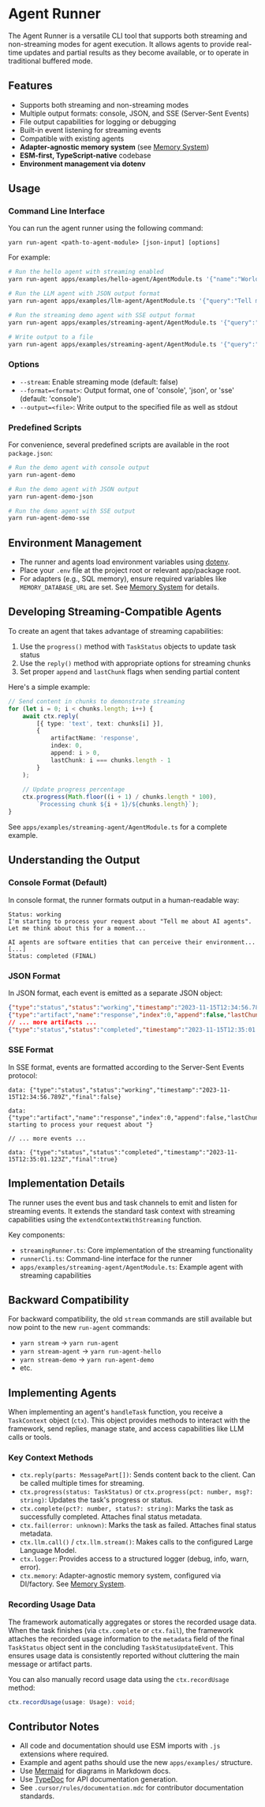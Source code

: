 # Agent Runner

The Agent Runner is a versatile CLI tool that supports both streaming and non-streaming modes for agent execution. It allows agents to provide real-time updates and partial results as they become available, or to operate in traditional buffered mode.

## Features

- Supports both streaming and non-streaming modes
- Multiple output formats: console, JSON, and SSE (Server-Sent Events)
- File output capabilities for logging or debugging
- Built-in event listening for streaming events
- Compatible with existing agents
- **Adapter-agnostic memory system** (see [Memory System](./memory-system.md))
- **ESM-first, TypeScript-native** codebase
- **Environment management via dotenv**

## Usage

### Command Line Interface

You can run the agent runner using the following command:

```
yarn run-agent <path-to-agent-module> [json-input] [options]
```

For example:

```bash
# Run the hello agent with streaming enabled
yarn run-agent apps/examples/hello-agent/AgentModule.ts '{"name":"World"}' --stream

# Run the LLM agent with JSON output format
yarn run-agent apps/examples/llm-agent/AgentModule.ts '{"query":"Tell me a joke"}' --stream --format=json

# Run the streaming demo agent with SSE output format
yarn run-agent apps/examples/streaming-agent/AgentModule.ts '{"query":"What is AI?"}' --stream --format=sse

# Write output to a file
yarn run-agent apps/examples/streaming-agent/AgentModule.ts '{"query":"Tell me a story"}' --stream --output=output.txt
```

### Options

- `--stream`: Enable streaming mode (default: false)
- `--format=<format>`: Output format, one of 'console', 'json', or 'sse' (default: 'console')
- `--output=<file>`: Write output to the specified file as well as stdout

### Predefined Scripts

For convenience, several predefined scripts are available in the root `package.json`:

```bash
# Run the demo agent with console output
yarn run-agent-demo

# Run the demo agent with JSON output
yarn run-agent-demo-json

# Run the demo agent with SSE output
yarn run-agent-demo-sse
```

## Environment Management

- The runner and agents load environment variables using [dotenv](https://github.com/motdotla/dotenv).
- Place your `.env` file at the project root or relevant app/package root.
- For adapters (e.g., SQL memory), ensure required variables like `MEMORY_DATABASE_URL` are set. See [Memory System](./memory-system.md) for details.

## Developing Streaming-Compatible Agents

To create an agent that takes advantage of streaming capabilities:

1. Use the `progress()` method with `TaskStatus` objects to update task status
2. Use the `reply()` method with appropriate options for streaming chunks
3. Set proper `append` and `lastChunk` flags when sending partial content

Here's a simple example:

```typescript
// Send content in chunks to demonstrate streaming
for (let i = 0; i < chunks.length; i++) {
    await ctx.reply(
        [{ type: 'text', text: chunks[i] }],
        {
            artifactName: 'response',
            index: 0,
            append: i > 0,
            lastChunk: i === chunks.length - 1
        }
    );
    
    // Update progress percentage
    ctx.progress(Math.floor((i + 1) / chunks.length * 100), 
        `Processing chunk ${i + 1}/${chunks.length}`);
}
```

See `apps/examples/streaming-agent/AgentModule.ts` for a complete example.

## Understanding the Output

### Console Format (Default)

In console format, the runner formats output in a human-readable way:

```
Status: working
I'm starting to process your request about "Tell me about AI agents". 
Let me think about this for a moment...

AI agents are software entities that can perceive their environment...
[...]
Status: completed (FINAL)
```

### JSON Format

In JSON format, each event is emitted as a separate JSON object:

```json
{"type":"status","status":"working","timestamp":"2023-11-15T12:34:56.789Z","final":false}
{"type":"artifact","name":"response","index":0,"append":false,"lastChunk":false,"content":"I'm starting to process your request about "}
// ... more artifacts ...
{"type":"status","status":"completed","timestamp":"2023-11-15T12:35:01.123Z","final":true}
```

### SSE Format

In SSE format, events are formatted according to the Server-Sent Events protocol:

```
data: {"type":"status","status":"working","timestamp":"2023-11-15T12:34:56.789Z","final":false}

data: {"type":"artifact","name":"response","index":0,"append":false,"lastChunk":false,"content":"I'm starting to process your request about "}

// ... more events ...

data: {"type":"status","status":"completed","timestamp":"2023-11-15T12:35:01.123Z","final":true}
```

## Implementation Details

The runner uses the event bus and task channels to emit and listen for streaming events. It extends the standard task context with streaming capabilities using the `extendContextWithStreaming` function.

Key components:

- `streamingRunner.ts`: Core implementation of the streaming functionality
- `runnerCli.ts`: Command-line interface for the runner
- `apps/examples/streaming-agent/AgentModule.ts`: Example agent with streaming capabilities

## Backward Compatibility

For backward compatibility, the old `stream` commands are still available but now point to the new `run-agent` commands:

- `yarn stream` → `yarn run-agent`
- `yarn stream-agent` → `yarn run-agent-hello`
- `yarn stream-demo` → `yarn run-agent-demo`
- etc.

## Implementing Agents

When implementing an agent's `handleTask` function, you receive a `TaskContext` object (`ctx`). This object provides methods to interact with the framework, send replies, manage state, and access capabilities like LLM calls or tools.

### Key Context Methods

*   `ctx.reply(parts: MessagePart[])`: Sends content back to the client. Can be called multiple times for streaming.
*   `ctx.progress(status: TaskStatus)` or `ctx.progress(pct: number, msg?: string)`: Updates the task's progress or status.
*   `ctx.complete(pct?: number, status?: string)`: Marks the task as successfully completed. Attaches final status metadata.
*   `ctx.fail(error: unknown)`: Marks the task as failed. Attaches final status metadata.
*   `ctx.llm.call()` / `ctx.llm.stream()`: Makes calls to the configured Large Language Model.
*   `ctx.logger`: Provides access to a structured logger (debug, info, warn, error).
*   `ctx.memory`: Adapter-agnostic memory system, configured via DI/factory. See [Memory System](./memory-system.md).

### Recording Usage Data  

The framework automatically aggregates or stores the recorded usage data. When the task finishes (via `ctx.complete` or `ctx.fail`), the framework attaches the recorded usage information to the `metadata` field of the final `TaskStatus` object sent in the concluding `TaskStatusUpdateEvent`. This ensures usage data is consistently reported without cluttering the main message or artifact parts. 

You can also manually record usage data using the `ctx.recordUsage` method:

```typescript
ctx.recordUsage(usage: Usage): void;
```
 
## Contributor Notes

- All code and documentation should use ESM imports with `.js` extensions where required.
- Example and agent paths should use the new `apps/examples/` structure.
- Use [Mermaid](https://mermaid-js.github.io/) for diagrams in Markdown docs.
- Use [TypeDoc](https://typedoc.org/) for API documentation generation.
- See `.cursor/rules/documentation.mdc` for contributor documentation standards.
